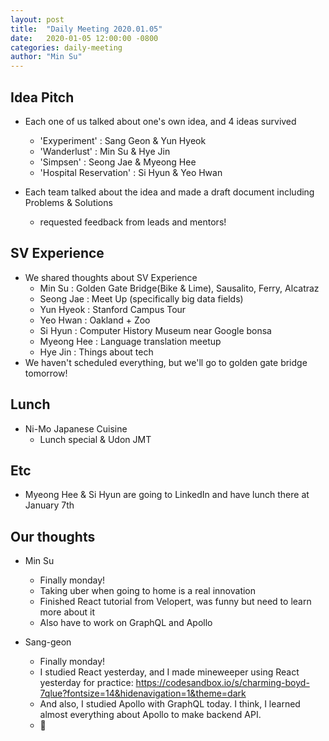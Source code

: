 ```yaml
---
layout: post
title:  "Daily Meeting 2020.01.05"
date:   2020-01-05 12:00:00 -0800
categories: daily-meeting
author: "Min Su"
---
```

## Idea Pitch
- Each one of us talked about one's own idea, and 4 ideas survived
  - 'Exyperiment' : Sang Geon & Yun Hyeok
  - 'Wanderlust' : Min Su & Hye Jin
  - 'Simpsen' : Seong Jae & Myeong Hee
  - 'Hospital Reservation' : Si Hyun & Yeo Hwan

- Each team talked about the idea and made a draft document including Problems & Solutions
  - requested feedback from leads and mentors!

## SV Experience
- We shared thoughts about SV Experience
  - Min Su : Golden Gate Bridge(Bike & Lime), Sausalito, Ferry, Alcatraz
  - Seong Jae : Meet Up (specifically big data fields)
  - Yun Hyeok : Stanford Campus Tour
  - Yeo Hwan : Oakland + Zoo
  - Si Hyun : Computer History Museum near Google bonsa
  - Myeong Hee : Language translation meetup
  - Hye Jin : Things about tech
- We haven't scheduled everything, but we'll go to golden gate bridge tomorrow!

## Lunch
- Ni-Mo Japanese Cuisine
  - Lunch special & Udon JMT

## Etc
- Myeong Hee & Si Hyun are going to LinkedIn and have lunch there at January 7th

## Our thoughts
- Min Su
  - Finally monday!
  - Taking uber when going to home is a real innovation
  - Finished React tutorial from Velopert, was funny but need to learn more about it
  - Also have to work on GraphQL and Apollo

- Sang-geon
  - Finally monday!
  - I studied React yesterday, and I made mineweeper using React yesterday for practice: https://codesandbox.io/s/charming-boyd-7qlue?fontsize=14&hidenavigation=1&theme=dark
  - And also, I studied Apollo with GraphQL today. I think, I learned almost everything about Apollo to make backend API.
  - 🤔
